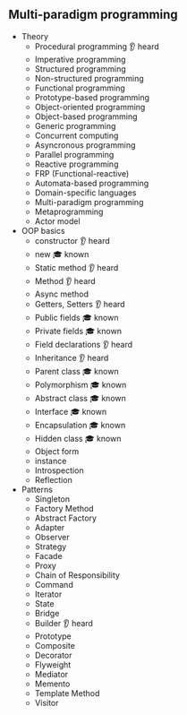 ## Multi-paradigm programming

- Theory
  - Procedural programming 👂 heard
  - Imperative programming
  - Structured programming
  - Non-structured programming
  - Functional programming
  - Prototype-based programming
  - Object-oriented programming
  - Object-based programming
  - Generic programming
  - Concurrent computing
  - Asyncronous programming
  - Parallel programming
  - Reactive programming
  - FRP (Functional-reactive)
  - Automata-based programming
  - Domain-specific languages
  - Multi-paradigm programming
  - Metaprogramming
  - Actor model
- OOP basics
  - constructor 👂 heard
  - new 🎓 known
  - Static method 👂 heard
  - Method 👂 heard
  - Async method
  - Getters, Setters 👂 heard
  - Public fields 🎓 known
  - Private fields 🎓 known
  - Field declarations 👂 heard
  - Inheritance 👂 heard
  - Parent class 🎓 known
  - Polymorphism 🎓 known
  - Abstract class 🎓 known
  - Interface 🎓 known
  - Encapsulation 🎓 known
  - Hidden class 🎓 known
  - Object form
  - instance
  - Introspection
  - Reflection
- Patterns
  - Singleton
  - Factory Method
  - Abstract Factory
  - Adapter
  - Observer
  - Strategy
  - Facade
  - Proxy
  - Chain of Responsibility
  - Command
  - Iterator
  - State
  - Bridge
  - Builder 👂 heard
  - Prototype
  - Composite
  - Decorator
  - Flyweight
  - Mediator
  - Memento
  - Template Method
  - Visitor
